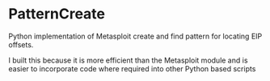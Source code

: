 # PatternCreate
Python implementation of Metasploit create and find pattern for locating EIP offsets.

I built this because it is more efficient than the Metasploit module and is easier to incorporate code where required into other Python based scripts
